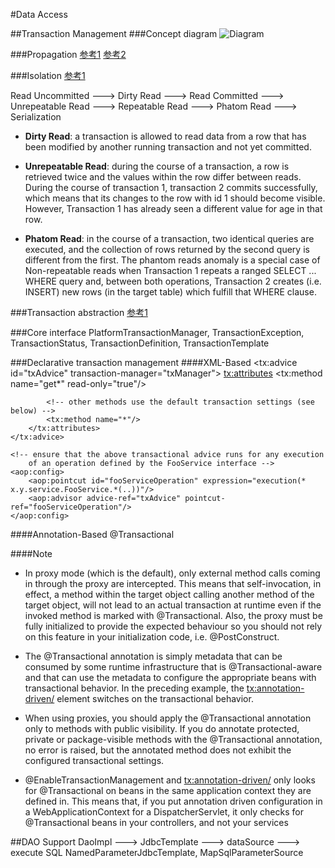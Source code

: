 #Data Access

##Transaction Management
###Concept diagram
![Diagram](http://docs.spring.io/spring/docs/current/spring-framework-reference/htmlsingle/images/tx.png)

###Propagation
[参考1][1] [参考2][2]

###Isolation
[参考1][3]

Read Uncommitted --->  Dirty Read ---> Read Committed ---> Unrepeatable Read ---> Repeatable Read ---> Phatom Read ---> Serialization

+ **Dirty Read**: a transaction is allowed to read data from a row that has been modified by another running transaction and not yet committed.  
 
+ **Unrepeatable Read**: during the course of a transaction, a row is retrieved twice and the values within the row differ between reads. During the course of transaction 1, transaction 2 commits successfully, which means that its changes to the row with id 1 should become visible. However, Transaction 1 has already seen a different value for age in that row.
 
+ **Phatom Read**: in the course of a transaction, two identical queries are executed, and the collection of rows returned by the second query is different from the first. The phantom reads anomaly is a special case of Non-repeatable reads when Transaction 1 repeats a ranged SELECT ... WHERE query and, between both operations, Transaction 2 creates (i.e. INSERT) new rows (in the target table) which fulfill that WHERE clause.

###Transaction abstraction
[参考1][4]

###Core interface
PlatformTransactionManager, TransactionException, TransactionStatus, TransactionDefinition, TransactionTemplate 

[1]: http://blog.csdn.net/kiwi_coder/article/details/20214939
[2]: http://docs.spring.io/spring/docs/current/spring-framework-reference/htmlsingle/#tx-propagation
[3]: http://blog.csdn.net/fg2006/article/details/6937413
[4]: http://docs.spring.io/spring/docs/current/spring-framework-reference/htmlsingle/#transaction-declarative

###Declarative transaction management
####XML-Based
	<!-- the transactional advice (what 'happens'; see the <aop:advisor/> bean below) -->
    <tx:advice id="txAdvice" transaction-manager="txManager">
        <!-- the transactional semantics... -->
        <tx:attributes>
            <!-- all methods starting with 'get' are read-only -->
            <tx:method name="get*" read-only="true"/>

            <!-- other methods use the default transaction settings (see below) -->
            <tx:method name="*"/>
        </tx:attributes>
    </tx:advice>

    <!-- ensure that the above transactional advice runs for any execution
        of an operation defined by the FooService interface -->
    <aop:config>
        <aop:pointcut id="fooServiceOperation" expression="execution(* x.y.service.FooService.*(..))"/>
        <aop:advisor advice-ref="txAdvice" pointcut-ref="fooServiceOperation"/>
    </aop:config>
    
####Annotation-Based
@Transactional

####Note
+ In proxy mode (which is the default), only external method calls coming in through the proxy are intercepted. This means that self-invocation, in effect, a method within the target object calling another method of the target object, will not lead to an actual transaction at runtime even if the invoked method is marked with @Transactional. Also, the proxy must be fully initialized to provide the expected behaviour so you should not rely on this feature in your initialization code, i.e. @PostConstruct.

+ The @Transactional annotation is simply metadata that can be consumed by some runtime infrastructure that is @Transactional-aware and that can use the metadata to configure the appropriate beans with transactional behavior. In the preceding example, the <tx:annotation-driven/> element switches on the transactional behavior.

+ When using proxies, you should apply the @Transactional annotation only to methods with public visibility. If you do annotate protected, private or package-visible methods with the @Transactional annotation, no error is raised, but the annotated method does not exhibit the configured transactional settings.

+ @EnableTransactionManagement and <tx:annotation-driven/> only looks for @Transactional on beans in the same application context they are defined in. This means that, if you put annotation driven configuration in a WebApplicationContext for a DispatcherServlet, it only checks for @Transactional beans in your controllers, and not your services

##DAO Support
DaoImpl ---> JdbcTemplate ---> dataSource ---> execute SQL
NamedParameterJdbcTemplate, MapSqlParameterSource